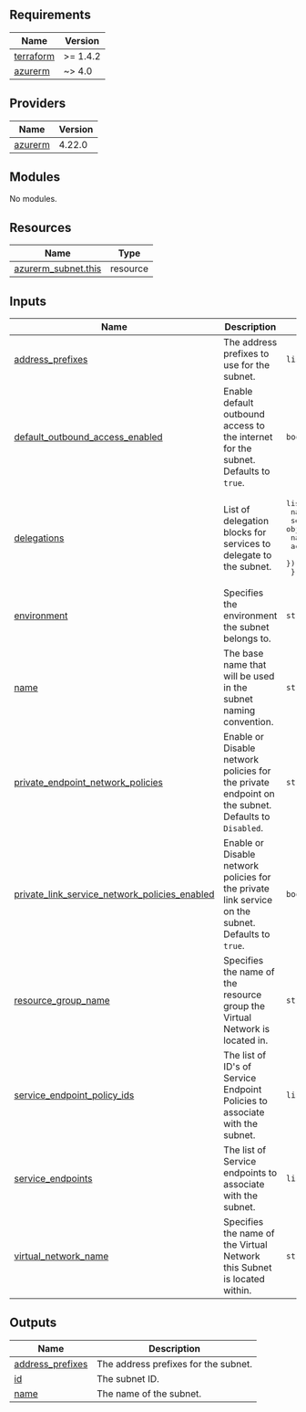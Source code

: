 ## Requirements

| Name | Version |
|------|---------|
| <a name="requirement_terraform"></a> [terraform](#requirement\_terraform) | >= 1.4.2 |
| <a name="requirement_azurerm"></a> [azurerm](#requirement\_azurerm) | ~> 4.0 |

## Providers

| Name | Version |
|------|---------|
| <a name="provider_azurerm"></a> [azurerm](#provider\_azurerm) | 4.22.0 |

## Modules

No modules.

## Resources

| Name | Type |
|------|------|
| [azurerm_subnet.this](https://registry.terraform.io/providers/hashicorp/azurerm/latest/docs/resources/subnet) | resource |

## Inputs

| Name | Description | Type | Default | Required |
|------|-------------|------|---------|:--------:|
| <a name="input_address_prefixes"></a> [address\_prefixes](#input\_address\_prefixes) | The address prefixes to use for the subnet. | `list(string)` | n/a | yes |
| <a name="input_default_outbound_access_enabled"></a> [default\_outbound\_access\_enabled](#input\_default\_outbound\_access\_enabled) | Enable default outbound access to the internet for the subnet. Defaults to `true`. | `bool` | `true` | no |
| <a name="input_delegations"></a> [delegations](#input\_delegations) | List of delegation blocks for services to delegate to the subnet. | <pre>list(object({<br/>    name = string<br/>    service_delegation = object({<br/>      name    = string<br/>      actions = optional(list(string))<br/>    })<br/>  }))</pre> | `[]` | no |
| <a name="input_environment"></a> [environment](#input\_environment) | Specifies the environment the subnet belongs to. | `string` | `"dev"` | no |
| <a name="input_name"></a> [name](#input\_name) | The base name that will be used in the subnet naming convention. | `string` | n/a | yes |
| <a name="input_private_endpoint_network_policies"></a> [private\_endpoint\_network\_policies](#input\_private\_endpoint\_network\_policies) | Enable or Disable network policies for the private endpoint on the subnet. Defaults to `Disabled`. | `string` | `"Disabled"` | no |
| <a name="input_private_link_service_network_policies_enabled"></a> [private\_link\_service\_network\_policies\_enabled](#input\_private\_link\_service\_network\_policies\_enabled) | Enable or Disable network policies for the private link service on the subnet. Defaults to `true`. | `bool` | `true` | no |
| <a name="input_resource_group_name"></a> [resource\_group\_name](#input\_resource\_group\_name) | Specifies the name of the resource group the Virtual Network is located in. | `string` | n/a | yes |
| <a name="input_service_endpoint_policy_ids"></a> [service\_endpoint\_policy\_ids](#input\_service\_endpoint\_policy\_ids) | The list of ID's of Service Endpoint Policies to associate with the subnet. | `list(string)` | `[]` | no |
| <a name="input_service_endpoints"></a> [service\_endpoints](#input\_service\_endpoints) | The list of Service endpoints to associate with the subnet. | `list(string)` | `[]` | no |
| <a name="input_virtual_network_name"></a> [virtual\_network\_name](#input\_virtual\_network\_name) | Specifies the name of the Virtual Network this Subnet is located within. | `string` | n/a | yes |

## Outputs

| Name | Description |
|------|-------------|
| <a name="output_address_prefixes"></a> [address\_prefixes](#output\_address\_prefixes) | The address prefixes for the subnet. |
| <a name="output_id"></a> [id](#output\_id) | The subnet ID. |
| <a name="output_name"></a> [name](#output\_name) | The name of the subnet. |

